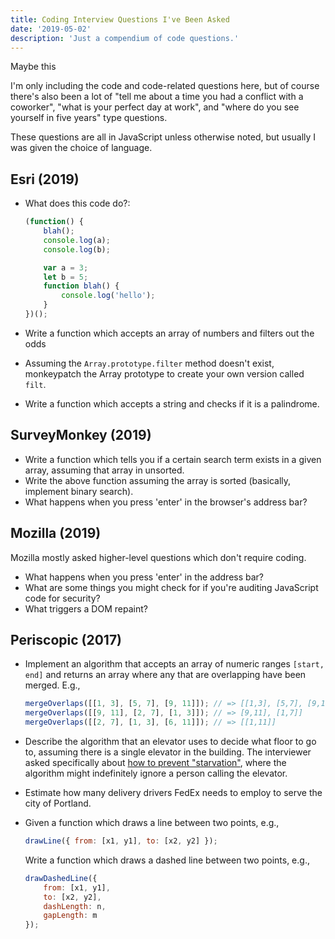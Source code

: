 ```yaml
---
title: Coding Interview Questions I've Been Asked
date: '2019-05-02'
description: 'Just a compendium of code questions.'
---
```


Maybe this

I'm only including the code and code-related questions here, but of course there's also been a lot of "tell me about a time you had a conflict with a coworker", "what is your perfect day at work", and "where do you see yourself in five years" type questions.

These questions are all in JavaScript unless otherwise noted, but usually I was given the choice of language.

## Esri (2019)

-   What does this code do?:

    ```js
    (function() {
    	blah();
    	console.log(a);
    	console.log(b);

    	var a = 3;
    	let b = 5;
    	function blah() {
    		console.log('hello');
    	}
    })();
    ```

-   Write a function which accepts an array of numbers and filters out the odds
-   Assuming the `Array.prototype.filter` method doesn't exist, monkeypatch the Array prototype to create your own version called `filt`.
-   Write a function which accepts a string and checks if it is a palindrome.

## SurveyMonkey (2019)

-   Write a function which tells you if a certain search term exists in a given array, assuming that array in unsorted.
-   Write the above function assuming the array is sorted (basically, implement binary search).
-   What happens when you press 'enter' in the browser's address bar?

## Mozilla (2019)

Mozilla mostly asked higher-level questions which don't require coding.

-   What happens when you press 'enter' in the address bar?
-   What are some things you might check for if you're auditing JavaScript code for security?
-   What triggers a DOM repaint?

## Periscopic (2017)

-   Implement an algorithm that accepts an array of numeric ranges `[start, end]` and returns an array where any that are overlapping have been merged. E.g.,

    ```js
    mergeOverlaps([[1, 3], [5, 7], [9, 11]]); // => [[1,3], [5,7], [9,11]]
    mergeOverlaps([[9, 11], [2, 7], [1, 3]]); // => [9,11], [1,7]]
    mergeOverlaps([[2, 7], [1, 3], [6, 11]]); // => [[1,11]]
    ```

-   Describe the algorithm that an elevator uses to decide what floor to go to, assuming there is a single elevator in the building. The interviewer asked specifically about [how to prevent "starvation"](<https://en.wikipedia.org/wiki/Starvation_(computer_science)>), where the algorithm might indefinitely ignore a person calling the elevator.
-   Estimate how many delivery drivers FedEx needs to employ to serve the city of Portland.
-   Given a function which draws a line between two points, e.g.,

    ```js
    drawLine({ from: [x1, y1], to: [x2, y2] });
    ```

    Write a function which draws a dashed line between two points, e.g.,

    ```js
    drawDashedLine({
    	from: [x1, y1],
    	to: [x2, y2],
    	dashLength: n,
    	gapLength: m
    });
    ```
